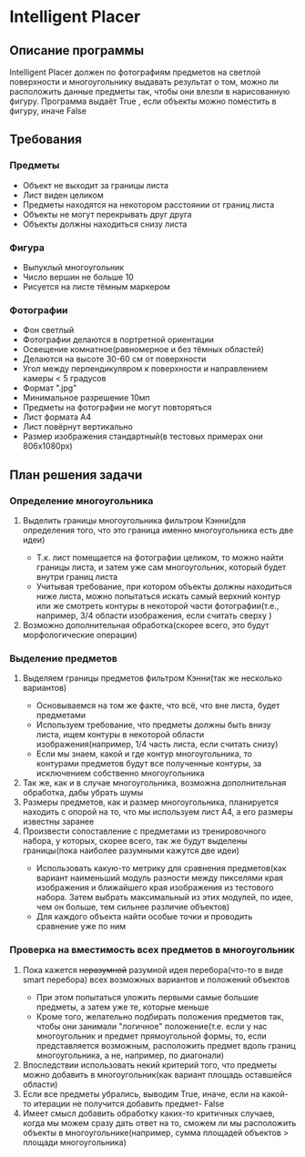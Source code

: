 <h1>Intelligent Placer</h1>
<h2>Описание программы</h2>
  <p>Intelligent Placer должен по фотографиям предметов на светлой
поверхности и многоугольнику выдавать результат о том, можно ли расположить
данные предметы так, чтобы они влезли в нарисованную фигуру. Программа выдаёт True
, если объекты можно поместить в фигуру, иначе False</p>
<h2>Требования</h2>
<h3>Предметы</h3>
  <ul>
    <li>Объект не выходит за границы листа</li>
    <li>Лист виден целиком</li>
    <li>Предметы находятся на некотором расстоянии от границ листа</li>
    <li>Объекты не могут перекрывать друг друга</li>
    <li>Объекты должны находиться снизу листа</li>
    
  </ul>
<h3>Фигура</h3>
  <ul>
    <li>Выпуклый многоугольник</li>
    <li>Число вершин не больше 10</li>
    <li>Рисуется на листе тёмным маркером</li>
  </ul>
<h3>Фотографии</h3>
  <ul>
    <li>Фон светлый</li>
    <li>Фотографии делаются в портретной ориентации</li>
    <li>Освещение комнатное(равномерное и без тёмных областей)</li>
    <li>Делаются на высоте 30-60 см от поверхности</li>
    <li>Угол между перпендикуляром к поверхности и направлением камеры < 5 градусов</li>
    <li>Формат ".jpg"</li>
    <li>Минимальное разрешение 10мп</li>
    <li>Предметы на фотографии не могут повторяться</li>
    <li>Лист формата А4</li>
    <li>Лист повёрнут вертикально</li>
    <li>Размер изображения стандартный(в тестовых примерах они 806x1080px)</li>
  </ul>
<h2>План решения задачи</h2>
<h3>Определение многоугольника</h3>
    <ol>
        <li>Выделить границы многоугольника фильтром Кэнни(для определения того, что это граница именно многоугольника есть две идеи)</li>
            <ul>
                <li>Т.к. лист помещается на фотографии целиком, то можно найти границы листа, и затем уже сам многоугольник, который будет внутри границ листа</li>
                <li>Учитывая требование, при котором объекты должны находиться ниже листа, можно попытаться 
искать самый верхний контур или же смотреть контуры в некоторой части фотографии(т.е., например, 3/4 области изображения, если считать сверху )</li>
            </ul>
        <li>Возможно дополнительная обработка(скорее всего, это будут морфологические операции)</li>
    </ol>
<h3>Выделение предметов</h3>
    <ol>
        <li>Выделяем границы предметов фильтром Кэнни(так же несколько вариантов)</li>
            <ul>
                <li>Основываемся на том же факте, что всё, что вне листа, будет предметами</li>
                <li>Используем требование, что предметы должны быть внизу листа, ищем контуры в некоторой области изображения(например, 1/4 часть листа, если считать снизу)</li>
                <li>Если мы знаем, какой и где контур многоугольника, то контурами предметов будут все полученные контуры, за исключением собственно многоугольника</li>
            </ul>
        <li>Так же, как и в случае многоугольника, возможна дополнительная обработка, дабы убрать шумы</li>
        <li>Размеры предметов, как и размер многоугольника, планируется находить с опорой на то, что мы используем лист А4, а его размеры известны заранее</li>
        <li>Произвести сопоставление с предметами из тренировочного набора, у которых, скорее всего, так же будут выделены границы(пока наиболее разумными кажутся две идеи)</li>
            <ul>
                <li>Использовать какую-то метрику для сравнения предметов(как вариант наименьший модуль разности между пикселями края изображения и ближайшего края изображения из тестового набора. Затем выбрать максимальный из этих модулей, по идее, чем он больше, тем сильнее различие объектов)</li>
                <li>Для каждого объекта найти особые точки и проводить сравнение уже по ним</li>
            </ul>
    </ol>
<h3>Проверка на вместимость всех предметов в многоугольник</h3>
    <ol>
        <li>Пока кажется <s>неразумной</s> разумной идея перебора(что-то в виде smart перебора) всех возможных вариантов и положений объектов</li>
            <ul>
<li>При этом попытаться уложить первыми самые большие предметы, а затем уже те, которые меньше</li>
            <li>Кроме того, желательно подбирать положения предметов так, чтобы они занимали "логичное" положение(т.е. если у нас многоугольник и предмет прямоугольной формы, то, если представляется возможным, расположить предмет вдоль границ многоугольника, а не, например, по диагонали)</li>
            </ul>
        <li>Впоследствии использовать некий критерий того, что предметы можно добавить в многоугольник(как вариант площадь оставшейся области)</li>
        <li>Если все предметы убрались, выводим True, иначе, если на какой-то итерации не получится добавить предмет- False</li>
        <li>Имеет смысл добавить обработку каких-то критичных случаев, когда мы можем сразу дать ответ на то, сможем ли мы расположить объекты в многоугольнике(например, сумма площадей объектов > площади многоугольника)</li>
    </ol>

  
